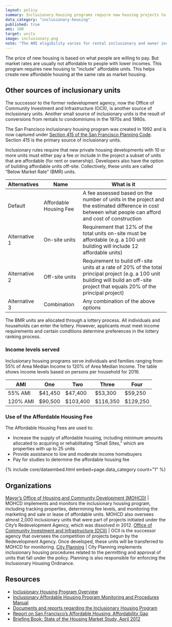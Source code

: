 ```yaml
---
layout: policy
summary: Inclusionary housing programs require new housing projects to “include” affordable units or pay a fee.
data_category: "inclusionary-housing"
published: true
ami: 100
target: units
image: inclusionary.png
note: "The AMI eligibility varies for rental inclusionary and owner inclusionary. Owners are up to 100%, renters are eligible up to 60%."
---
```


The price of new housing is based on what people are willing to pay. But market rates are usually not affordable to people with lower incomes. This program requires new housing to "include" affordable units. This helps create new affordable housing at the same rate as market housing.

<aside role="complementary" class="well">
<h1>Other sources of inclusionary units</h1>
<p>The successor to the former redevelopment agency, now the Office of Community Investment and Infrastructure (OCII), is another source of inclusionary units. Another small source of inclusionary units is the result of conversions from rentals to condominiums in the 1970s and 1980s.</p>
</aside>

The San Francisco inclusionary housing program was created in 1992 and is now captured under [Section 415 of the San Francisco Planning Code](http://www.amlegal.com/nxt/gateway.dll/California/planning/article4developmentimpactfeesandprojectr?f=templates$fn=default.htm$3.0$vid=amlegal:sanfrancisco_ca$anc=JD_415.5 "Section 415 of the San Francisco Planning Code"). Section 415 is the primary source of inclusionary units. 

Inclusionary rules require that new private housing developments with 10 or more units must either pay a fee or include in the project a subset of units that are affordable (for rent or ownership). Developers also have the option of building affordable units off-site. Collectively, these units are called “Below Market Rate” (BMR) units.

Alternatives | Name | What is it
-------------|------|------------
Default			 |Affordable Housing Fee | A fee assessed based on the number of units in the project and the estimated difference in cost between what people can afford and cost of construction
Alternative 1	| On-site units	| Requirement that 12% of the total units on-site must be affordable (e.g. a 100 unit building will include 12 affordable units)
Alternative 2 |	Off-site units | Requirement to build off-site units at a rate of 20% of the total principal project (e.g. a 100 unit building will build an off-site project that equals 20% of the principal project)
Alternative 3	| Combination	| Any combination of the above options

The BMR units are allocated through a lottery process. All individuals and households can enter the lottery. However, applicants must meet income requirements and certain conditions determine preferences in the lottery ranking process.

### Income levels served
Inclusionary housing programs serve individuals and families ranging from 55% of Area Median Income to 120% of Area Median Income. The table shows income levels based on persons per household for 2016.

AMI | One | Two | Three | Four
----|-----|-----|-------|------
55% AMI |$41,450|$47,400|$53,300|$59,250
120% AMI|$90,500|$103,400|$116,350|$129,250

### Use of the Affordable Housing Fee
The Affordable Housing Fees are used to:

- Increase the supply of affordable housing, including minimum amounts allocated to acquiring or rehabilitating “Small Sites,” which are properties with up to 25 units
- Provide assistance to low and moderate income homebuyers
- Pay for studies to determine the affordable housing fee

{% include core/dataembed.html embed=page.data_category count="1" %}

## Organizations
[Mayor’s Office of Housing and Community Development (MOHCD)](http://sf-moh.org/)	| MOHCD implements and monitors the inclusionary housing program, including tracking properties, determining fee levels, and monitoring the marketing and sale or lease of affordable units. MOHCD also oversees almost 2,000 inclusionary units that were part of projects initiated under the City’s Redevelopment Agency, which was dissolved in 2012.
[Office of Community Investment and Infrastructure (OCII)](http://www.sfredevelopment.org/) | OCII is the successor agency that oversees the competition of projects begun by the Redevelopment Agency. Once developed, these units will be transferred to MOHCD for monitoring. 
[City Planning](http://www.sf-planning.org/) |	City Planning implements inclusionary housing procedures related to the permitting and approval of units that fall under the policy. Planning is also responsible for enforcing the Inclusionary Housing Ordinance.

## Resources
- [Inclusionary Housing Program Overview](http://sf-moh.org/index.aspx?page=263)
- [Inclusionary Affordable Housing Program Monitoring and Procedures Manual](http://sf-moh.org/modules/showdocument.aspx?documentid=6983)
- [Documents and reports regarding the Inclusionary Housing Program](http://sf-moh.org/index.aspx?page=295)
- [Report on San Francisco’s Affordable Housing: Affordability Gap](http://sf-moh.org/modules/showdocument.aspx?documentid=7734)
- [Briefing Book: State of the Housing Market Study, April 2012](http://sf-moh.org/modules/showdocument.aspx?documentid=5818)
